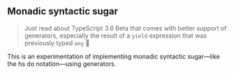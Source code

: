 ## Monadic syntactic sugar
> Just read about TypeScript 3.6 Beta that comes with better support of generators, especially the result of a `yield` expression that was previously typed `any` 🤗

This is an experimentation of implementing monadic syntactic sugar—like the hs do notation—using generators.



